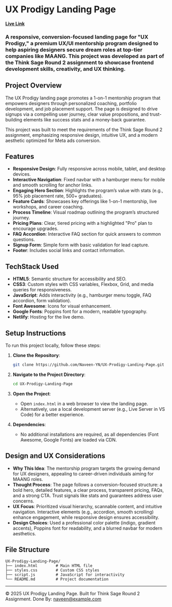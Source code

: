 # UX Prodigy Landing Page

**[Live Link](https://ux-prodigy.netlify.app/)**

### A responsive, conversion-focused landing page for "UX Prodigy," a premium UX/UI mentorship program designed to help aspiring designers secure dream roles at top-tier companies like MAANG. This project was developed as part of the Think Sage Round 2 assignment to showcase frontend development skills, creativity, and UX thinking.

## Project Overview
The UX Prodigy landing page promotes a 1-on-1 mentorship program that empowers designers through personalized coaching, portfolio development, and job placement support. The page is designed to drive signups via a compelling user journey, clear value propositions, and trust-building elements like success stats and a money-back guarantee.

This project was built to meet the requirements of the Think Sage Round 2 assignment, emphasizing responsive design, intuitive UX, and a modern aesthetic optimized for Meta ads conversion.

## Features
- **Responsive Design**: Fully responsive across mobile, tablet, and desktop devices.
- **Interactive Navigation**: Fixed navbar with a hamburger menu for mobile and smooth scrolling for anchor links.
- **Engaging Hero Section**: Highlights the program’s value with stats (e.g., 95% job placement rate, 500+ graduates).
- **Feature Cards**: Showcases key offerings like 1-on-1 mentorship, live workshops, and career coaching.
- **Process Timeline**: Visual roadmap outlining the program’s structured journey.
- **Pricing Plans**: Clear, tiered pricing with a highlighted "Pro" plan to encourage upgrades.
- **FAQ Accordion**: Interactive FAQ section for quick answers to common questions.
- **Signup Form**: Simple form with basic validation for lead capture.
- **Footer**: Includes social links and contact information.

## TechStack Used
- **HTML5**: Semantic structure for accessibility and SEO.
- **CSS3**: Custom styles with CSS variables, Flexbox, Grid, and media queries for responsiveness.
- **JavaScript**: Adds interactivity (e.g., hamburger menu toggle, FAQ accordion, form validation).
- **Font Awesome**: Icons for visual enhancement.
- **Google Fonts**: Poppins font for a modern, readable typography.
- **Netlify**: Hosting for the live demo.

## Setup Instructions
To run this project locally, follow these steps:

1. **Clone the Repository**:
   ```bash
   git clone https://github.com/Naveen-YN/UX-Prodigy-Landing-Page.git
   ```

2. **Navigate to the Project Directory**:
   ```bash
   cd UX-Prodigy-Landing-Page
   ```

3. **Open the Project**:
   - Open `index.html` in a web browser to view the landing page.
   - Alternatively, use a local development server (e.g., Live Server in VS Code) for a better experience.

4. **Dependencies**:
   - No additional installations are required, as all dependencies (Font Awesome, Google Fonts) are loaded via CDN.

## Design and UX Considerations
- **Why This Idea**: The mentorship program targets the growing demand for UX designers, appealing to career-driven individuals aiming for MAANG roles.
- **Thought Process**: The page follows a conversion-focused structure: a bold hero, detailed features, a clear process, transparent pricing, FAQs, and a strong CTA. Trust signals like stats and guarantees address user concerns.
- **UX Focus**: Prioritized visual hierarchy, scannable content, and intuitive navigation. Interactive elements (e.g., accordion, smooth scrolling) enhance engagement, while responsive design ensures accessibility.
- **Design Choices**: Used a professional color palette (indigo, gradient accents), Poppins font for readability, and a blurred navbar for modern aesthetics.

## File Structure
```
UX-Prodigy-Landing-Page/
├── index.html        # Main HTML file
├── styles.css        # Custom CSS styles
├── script.js         # JavaScript for interactivity
└── README.md         # Project documentation
```

---
© 2025 UX Prodigy Landing Page. Built for Think Sage Round 2 Assignment. Done By: [naveen@example.com](mailto:naveen@example.com)
